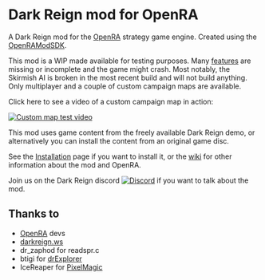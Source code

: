 # Dark Reign mod for OpenRA

A Dark Reign mod for the [OpenRA](https://github.com/OpenRA/OpenRA) strategy game engine. Created using the [OpenRAModSDK](https://github.com/OpenRA/OpenRAModSDK).

This mod is a WIP made available for testing purposes. Many [features](https://github.com/drogoganor/DarkReign/wiki/Dark-Reign-features) are missing or incomplete and the game might crash. Most notably, the Skirmish AI is broken in the most recent build and will not build anything. Only multiplayer and a couple of custom campaign maps are available.

Click here to see a video of a custom campaign map in action:

[![Custom map test video](https://www.youtube.com/watch?v=L64nlsVsk2E&t=5s)](https://www.youtube.com/watch?v=L64nlsVsk2E)

This mod uses game content from the freely available Dark Reign demo, or alternatively you can install the content from an original game disc.

See the [Installation](https://github.com/drogoganor/DarkReign/wiki/Installation) page if you want to install it, or the [wiki](https://github.com/drogoganor/DarkReign/wiki) for other information about the mod and OpenRA.

Join us on the Dark Reign discord [![Discord](https://img.shields.io/discord/102860784329052160.svg)](https://discord.gg/3MKcGSW) if you want to talk about the mod.

## Thanks to

* [OpenRA](https://github.com/OpenRA/OpenRA) devs
* [darkreign.ws](http://darkreign.ws/)
* dr_zaphod for readspr.c
* btigi for [drExplorer](https://github.com/btigi/drExplorer)
* IceReaper for [PixelMagic](https://eiveo.net/pixelmagic.html)
